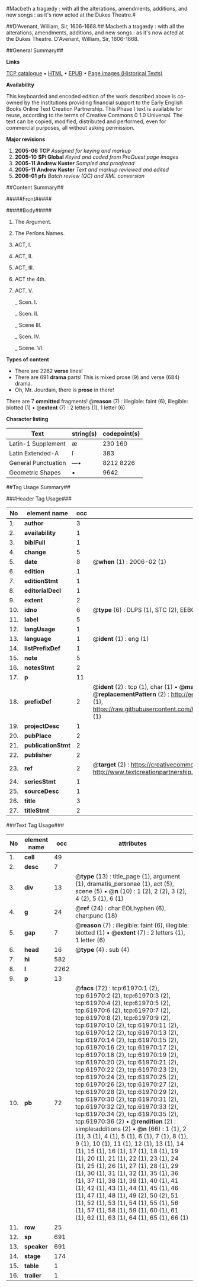 #Macbeth a tragædy : with all the alterations, amendments, additions, and new songs : as it's now acted at the Dukes Theatre.#

##D'Avenant, William, Sir, 1606-1668.##
Macbeth a tragædy : with all the alterations, amendments, additions, and new songs : as it's now acted at the Dukes Theatre.
D'Avenant, William, Sir, 1606-1668.

##General Summary##

**Links**

[TCP catalogue](http://www.ota.ox.ac.uk/tcp/)  • 
[HTML](http://tei.it.ox.ac.uk/tcp/Texts-HTML/free/A59/A59503.html)  • 
[EPUB](http://tei.it.ox.ac.uk/tcp/Texts-EPUB/free/A59/A59503.epub) • 
[Page images (Historical Texts)](https://data.historicaltexts.jisc.ac.uk/view?pubId=eebo-12431401e&pageId=eebo-12431401e-61970-1)

**Availability**

This keyboarded and encoded edition of the
	       work described above is co-owned by the institutions
	       providing financial support to the Early English Books
	       Online Text Creation Partnership. This Phase I text is
	       available for reuse, according to the terms of Creative
	       Commons 0 1.0 Universal. The text can be copied,
	       modified, distributed and performed, even for
	       commercial purposes, all without asking permission.

**Major revisions**

1. __2005-06__ __TCP__ *Assigned for keying and markup*
1. __2005-10__ __SPi Global__ *Keyed and coded from ProQuest page images*
1. __2005-11__ __Andrew Kuster__ *Sampled and proofread*
1. __2005-11__ __Andrew Kuster__ *Text and markup reviewed and edited*
1. __2006-01__ __pfs__ *Batch review (QC) and XML conversion*

##Content Summary##

#####Front#####

#####Body#####

1. The Argument.

1. The Perſons Names.

1. ACT, I.

1. ACT, II.

1. ACT, III.

1. ACT the 4th.

1. ACT. V.

    _ Scen. I.

    _ Scen. II.

    _ Scene III.

    _ Scen. IV.

    _ Scene. VI.

**Types of content**

  * There are 2262 **verse** lines!
  * There are 691 **drama** parts! This is mixed prose (9) and verse (684) drama.
  * Oh, Mr. Jourdain, there is **prose** in there!

There are 7 **ommitted** fragments! 
 @__reason__ (7) : illegible: faint (6), illegible: blotted (1)  •  @__extent__ (7) : 2 letters (1), 1 letter (6)

**Character listing**


|Text|string(s)|codepoint(s)|
|---|---|---|
|Latin-1 Supplement|æ |230 160|
|Latin Extended-A|ſ|383|
|General Punctuation|—•|8212 8226|
|Geometric Shapes|▪|9642|

##Tag Usage Summary##

###Header Tag Usage###

|No|element name|occ|attributes|
|---|---|---|---|
|1.|__author__|3||
|2.|__availability__|1||
|3.|__biblFull__|1||
|4.|__change__|5||
|5.|__date__|8| @__when__ (1) : 2006-02 (1)|
|6.|__edition__|1||
|7.|__editionStmt__|1||
|8.|__editorialDecl__|1||
|9.|__extent__|2||
|10.|__idno__|6| @__type__ (6) : DLPS (1), STC (2), EEBO-CITATION (1), OCLC (1), VID (1)|
|11.|__label__|5||
|12.|__langUsage__|1||
|13.|__language__|1| @__ident__ (1) : eng (1)|
|14.|__listPrefixDef__|1||
|15.|__note__|5||
|16.|__notesStmt__|2||
|17.|__p__|11||
|18.|__prefixDef__|2| @__ident__ (2) : tcp (1), char (1)  •  @__matchPattern__ (2) : ([0-9\-]+):([0-9IVX]+) (1), (.+) (1)  •  @__replacementPattern__ (2) : http://eebo.chadwyck.com/downloadtiff?vid=$1&page=$2 (1), https://raw.githubusercontent.com/textcreationpartnership/Texts/master/tcpchars.xml#$1 (1)|
|19.|__projectDesc__|1||
|20.|__pubPlace__|2||
|21.|__publicationStmt__|2||
|22.|__publisher__|2||
|23.|__ref__|2| @__target__ (2) : https://creativecommons.org/publicdomain/zero/1.0/ (1), http://www.textcreationpartnership.org/docs/. (1)|
|24.|__seriesStmt__|1||
|25.|__sourceDesc__|1||
|26.|__title__|3||
|27.|__titleStmt__|2||


###Text Tag Usage###

|No|element name|occ|attributes|
|---|---|---|---|
|1.|__cell__|49||
|2.|__desc__|7||
|3.|__div__|13| @__type__ (13) : title_page (1), argument (1), dramatis_personae (1), act (5), scene (5)  •  @__n__ (10) : 1 (2), 2 (2), 3 (2), 4 (2), 5 (1), 6 (1)|
|4.|__g__|24| @__ref__ (24) : char:EOLhyphen (6), char:punc (18)|
|5.|__gap__|7| @__reason__ (7) : illegible: faint (6), illegible: blotted (1)  •  @__extent__ (7) : 2 letters (1), 1 letter (6)|
|6.|__head__|16| @__type__ (4) : sub (4)|
|7.|__hi__|582||
|8.|__l__|2262||
|9.|__p__|13||
|10.|__pb__|72| @__facs__ (72) : tcp:61970:1 (2), tcp:61970:2 (2), tcp:61970:3 (2), tcp:61970:4 (2), tcp:61970:5 (2), tcp:61970:6 (2), tcp:61970:7 (2), tcp:61970:8 (2), tcp:61970:9 (2), tcp:61970:10 (2), tcp:61970:11 (2), tcp:61970:12 (2), tcp:61970:13 (2), tcp:61970:14 (2), tcp:61970:15 (2), tcp:61970:16 (2), tcp:61970:17 (2), tcp:61970:18 (2), tcp:61970:19 (2), tcp:61970:20 (2), tcp:61970:21 (2), tcp:61970:22 (2), tcp:61970:23 (2), tcp:61970:24 (2), tcp:61970:25 (2), tcp:61970:26 (2), tcp:61970:27 (2), tcp:61970:28 (2), tcp:61970:29 (2), tcp:61970:30 (2), tcp:61970:31 (2), tcp:61970:32 (2), tcp:61970:33 (2), tcp:61970:34 (2), tcp:61970:35 (2), tcp:61970:36 (2)  •  @__rendition__ (2) : simple:additions (2)  •  @__n__ (66) : 1 (1), 2 (1), 3 (1), 4 (1), 5 (1), 6 (1), 7 (1), 8 (1), 9 (1), 10 (1), 11 (1), 12 (1), 13 (1), 14 (1), 15 (1), 16 (1), 17 (1), 18 (1), 19 (1), 20 (1), 21 (1), 22 (1), 23 (1), 24 (1), 25 (1), 26 (1), 27 (1), 28 (1), 29 (1), 30 (1), 31 (1), 32 (1), 35 (1), 36 (1), 37 (1), 38 (1), 39 (1), 40 (1), 41 (1), 42 (1), 43 (1), 44 (1), 45 (1), 46 (1), 47 (1), 48 (1), 49 (2), 50 (2), 51 (1), 52 (1), 53 (1), 54 (1), 55 (1), 56 (1), 57 (1), 58 (1), 59 (1), 60 (1), 61 (1), 62 (1), 63 (1), 64 (1), 65 (1), 66 (1)|
|11.|__row__|25||
|12.|__sp__|691||
|13.|__speaker__|691||
|14.|__stage__|174||
|15.|__table__|1||
|16.|__trailer__|1||
